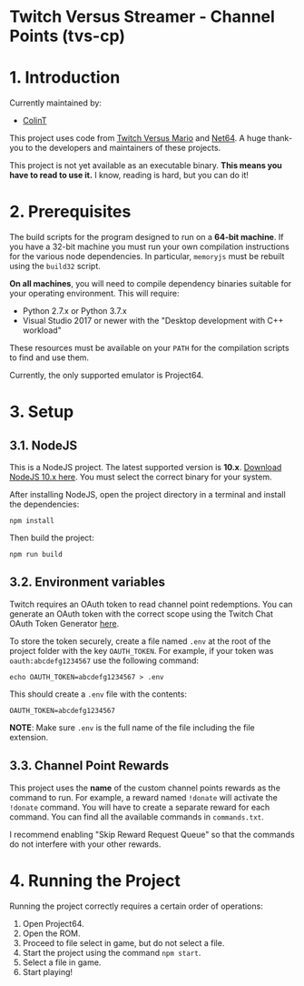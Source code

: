 # Twitch Versus Streamer - Channel Points (tvs-cp)

# 1. Introduction

Currently maintained by:
 - [ColinT](https://github.com/ColinT)

This project uses code from [Twitch Versus Mario](https://www.youtube.com/watch?v=nWnnkn4D2I8) and [Net64](https://github.com/Tarnadas/net64plus). A huge thank-you to the developers and maintainers of these projects.

This project is not yet available as an executable binary. **This means you have to read to use it.** I know, reading is hard, but you can do it!

# 2. Prerequisites

The build scripts for the program designed to run on a **64-bit machine**. If you have a 32-bit machine you must run your own compilation instructions for the various node dependencies. In particular, `memoryjs` must be rebuilt using the `build32` script.

**On all machines**, you will need to compile dependency binaries suitable for your operating environment. This will require:
 - Python 2.7.x or Python 3.7.x
 - Visual Studio 2017 or newer with the "Desktop development with C++ workload"

These resources must be available on your `PATH` for the compilation scripts to find and use them.

Currently, the only supported emulator is Project64.

# 3. Setup

## 3.1. NodeJS

This is a NodeJS project. The latest supported version is **10.x**. [Download NodeJS 10.x here](https://nodejs.org/dist/latest-v10.x/). You must select the correct binary for your system.

After installing NodeJS, open the project directory in a terminal and install the dependencies:

```
npm install
```

Then build the project:

```
npm run build
```

## 3.2. Environment variables

Twitch requires an OAuth token to read channel point redemptions. You can generate an OAuth token with the correct scope using the Twitch Chat OAuth Token Generator [here](https://id.twitch.tv/oauth2/authorize?client_id=q6batx0epp608isickayubi39itsckt&redirect_uri=https%3A%2F%2Ftwitchapps.com%2Ftmi%2F&response_type=token&scope=channel%3Aread%3Aredemptions).

To store the token securely, create a file named `.env` at the root of the project folder with the key `OAUTH_TOKEN`. For example, if your token was `oauth:abcdefg1234567` use the following command:

```
echo OAUTH_TOKEN=abcdefg1234567 > .env
```

This should create a `.env` file with the contents:

```env
OAUTH_TOKEN=abcdefg1234567

```

**NOTE**: Make sure `.env` is the full name of the file including the file extension.

## 3.3. Channel Point Rewards

This project uses the **name** of the custom channel points rewards as the command to run. For example, a reward named `!donate` will activate the `!donate` command. You will have to create a separate reward for each command. You can find all the available commands in `commands.txt`.

I recommend enabling "Skip Reward Request Queue" so that the commands do not interfere with your other rewards.

# 4. Running the Project

Running the project correctly requires a certain order of operations:

1. Open Project64.
2. Open the ROM.
3. Proceed to file select in game, but do not select a file.
4. Start the project using the command `npm start`.
5. Select a file in game.
6. Start playing!
